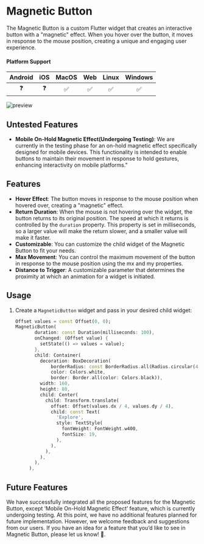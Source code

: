 # Magnetic Button

The Magnetic Button is a custom Flutter widget that creates an interactive button with a "magnetic" effect. When you hover over the button, it moves in response to the mouse position, creating a unique and engaging user experience.

#### Platform Support

| Android | iOS | MacOS | Web | Linux | Windows |
| :-----: | :-: | :---: | :-: | :---: | :-----: |
|   ❓   | ❓  |  ✅   | ✅ |  ✅   |  ✅    |


![preview](https://github.com/darksabotage1/assets/assets/136040945/f1bb1ebf-2d10-4f20-badb-9f00e703e625)


## Untested Features

- **Mobile On-Hold Magnetic Effect(Undergoing Testing)**: We are currently in the testing phase for an on-hold magnetic effect specifically designed for mobile devices. This functionality is intended to enable buttons to maintain their movement in response to hold gestures, enhancing interactivity on mobile platforms."

## Features

- **Hover Effect**: The button moves in response to the mouse position when hovered over, creating a "magnetic" effect.
- **Return Duration**: When the mouse is not hovering over the widget, the button returns to its original position. The speed at which it returns is controlled by the `duration` property. This property is set in milliseconds, so a larger value will make the return slower, and a smaller value will make it faster.
- **Customizable**: You can customize the child widget of the Magnetic Button to fit your needs.
- **Max Movement**: You can control the maximum movement of the button in response to the mouse position using the mx and my properties.
- **Distance to Trigger**: A customizable parameter that determines the proximity at which an animation for a widget is initiated.

## Usage

1. Create a `MagneticButton` widget and pass in your desired child widget:

   ```dart
   Offset values = const Offset(0, 0);
   MagneticButton(
          duration: const Duration(milliseconds: 100),
          onChanged: (Offset value) {
            setState(() => values = value);
          },
          child: Container(
            decoration: BoxDecoration(
                borderRadius: const BorderRadius.all(Radius.circular(40)),
                color: Colors.white,
                border: Border.all(color: Colors.black)),
            width: 160,
            height: 80,
            child: Center(
              child: Transform.translate(
                offset: Offset(values.dx / 4, values.dy / 4),
                child: const Text(
                  'Explore',
                  style: TextStyle(
                    fontWeight: FontWeight.w400,
                    fontSize: 19,
                  ),
                ),
              ),
            ),
          ),
        ),

## Future Features

We have successfully integrated all the proposed features for the Magnetic Button, except ‘Mobile On-Hold Magnetic Effect’ feature, which is currently undergoing testing. At this point, we have no additional features planned for future implementation. However, we welcome feedback and suggestions from our users. If you have an idea for a feature that you’d like to see in Magnetic Button, please let us know! 🙂. 